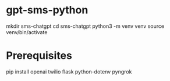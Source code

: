 # gpt-sms-python

mkdir sms-chatgpt
cd sms-chatgpt
python3 -m venv venv
source venv/bin/activate

# Prerequisites
pip install openai twilio flask python-dotenv pyngrok
